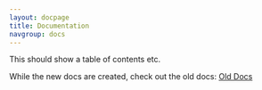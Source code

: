 ```yaml
---
layout: docpage
title: Documentation
navgroup: docs
---
```


<p>This should show a table of contents etc.</p>

While the new docs are created, check out the old docs:
<a href="{{site.github.url}}/old_site/Start">Old Docs</a>



